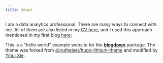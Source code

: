 ```yaml
---
title: About
---
```


I am a data analytics professional. There are many ways to connect with me. All of them are also listed in my [CV here](https://github.com/priyankagagneja/cv-automation-in-r/blob/master/Priyanka_Gagneja_CV.pdf), and I used this approach mentioned in my first blog [here](https://fun-with-data.netlify.app/2021/07/19/automate-your-cv-resume-writing-process-using-rmarkdown/): 




















This is a "hello world" example website for the [**blogdown**](https://github.com/rstudio/blogdown) package. The theme was forked from [@jrutheiser/hugo-lithium-theme](https://github.com/jrutheiser/hugo-lithium-theme) and modified by [Yihui Xie](https://github.com/yihui/hugo-lithium).
